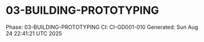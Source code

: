 # 03-BUILDING-PROTOTYPING
Phase: 03-BUILDING-PROTOTYPING
CI: CI-GD001-010
Generated: Sun Aug 24 22:41:21 UTC 2025
